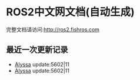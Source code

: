 # ROS2中文网文档(自动生成)

完整文档请访问:http://ros2.fishros.com

## 最近一次更新记录
- [Alyssa](https://github.com/alyssa1024) update:5602|11
- [Alyssa](https://github.com/alyssa1024) update:5602|11
